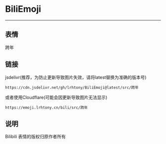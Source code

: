 # BiliEmoji
---
## 表情
跨年
## 链接
jsdelivr(推荐，为防止更新导致图片失效，请将latest替换为准确的版本号)
```
https://cdn.jsdelivr.net/gh/lrhtony/BiliEmoji@latest/src/跨年
```
或者使用Cloudflare(可能会因更新导致图片无法显示)
```
https://emoji.lrhtony.cn/bili/src/跨年
```
## 说明
Bilibili 表情的版权归原作者所有
